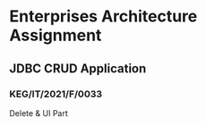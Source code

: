 #  Enterprises Architecture Assignment

## JDBC CRUD Application

### 
### KEG/IT/2021/F/0033
Delete & UI Part
